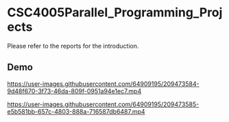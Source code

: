 # CSC4005Parallel_Programming_Projects

Please refer to the reports for the introduction.

## Demo



https://user-images.githubusercontent.com/64909195/209473584-9d48f670-3f73-46da-809f-0951a94e1ec7.mp4



https://user-images.githubusercontent.com/64909195/209473585-e5b581bb-657c-4803-888a-716587db6487.mp4

